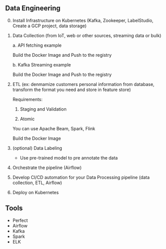 ## Data Engineering

0. Install Infrastructure on Kubernetes (Kafka, Zookeeper, LabelStudio, Create a GCP project, data storage)

1. Data Collection (from IoT, web or other sources, streaming data or bulk)
    
    a. API fetching example
    
    Build the Docker Image and Push to the registry
    
    b. Kafka Streaming example
    
    Build the Docker Image and Push to the registry

2. ETL (ex: denmamize customers personal information from database, transform the format you need and store in feature store)

    Requirements:
    
    1. Staging and Validation
    
    2. Atomic
    
    You can use Apache Beam, Spark, Flink
    
    Build the Docker Image

3. (optional) Data Labeling 
   
   * Use pre-trained model to pre annotate the data
   
4. Orchestrate the pipeline (Airflow)

5. Develop CI/CD automation for your Data Processing pipeline (data collection, ETL, Airflow)

6. Deploy on Kubernetes

## Tools

* Perfect
* Airflow
* Kafka
* Spark
* ELK
